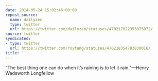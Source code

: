 ```yaml
---
date: 2014-05-24 15:02:46+00:00
repost_source:
  name: dailyzen
  type: twitter
  url: https://twitter.com/dailyzen/statuses/470217822355075072/
source: twitter
syndicated:
- type: twitter
  url: https://twitter.com/roytang/statuses/470218354783830016/
title: ''
---
```


“The best thing one can do when it’s raining is to let it rain.”—Henry Wadsworth Longfellow